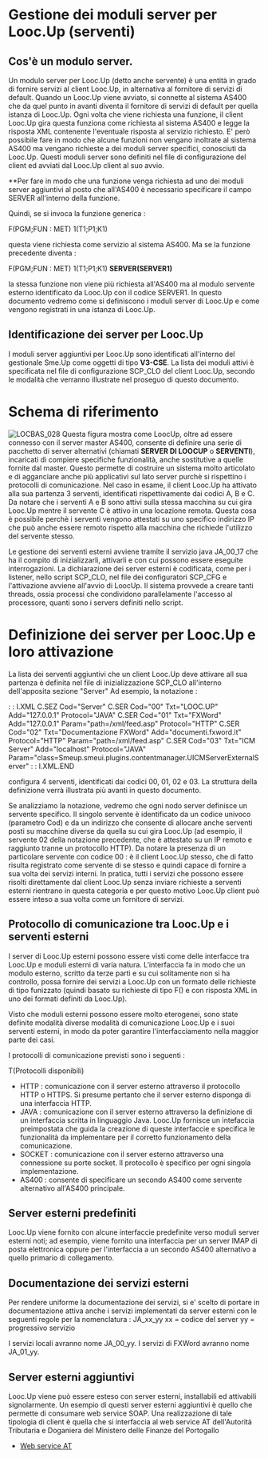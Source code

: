 # Gestione dei moduli server per Looc.Up (serventi)

## Cos'è un modulo server.

Un modulo server per Looc.Up (detto anche servente) è una entità in grado di fornire servizi al client Looc.Up, in alternativa al fornitore di servizi di default.
Quando un Looc.Up viene avviato, si connette al sistema AS400 che da quel punto in avanti diventa il fornitore di servizi di default per quella istanza di Looc.Up. Ogni volta che viene richiesta una funzione, il client Looc.Up gira questa funziona come richiesta al sistema AS400 e legge la risposta XML contenente l'eventuale risposta al servizio richiesto.
E' però possibile fare in modo che alcune funzioni non vengano inoltrate al sistema AS400 ma vengano richieste a dei moduli server specifici, conosciuti da Looc.Up. Questi moduli server sono definiti nel file di configurazione del client ed avviati dal Looc.Up client al suo avvio.

**Per fare in modo che una funzione venga richiesta ad uno dei moduli server aggiuntivi al posto che all'AS400 è necessario specificare il campo SERVER all'interno della funzione.

Quindi, se si invoca la funzione generica : 

F(PGM;FUN : MET) 1(T1;P1;K1)

questa viene richiesta come servizio al sistema AS400.
Ma se la funzione precedente diventa : 

F(PGM;FUN : MET) 1(T1;P1;K1) **SERVER(SERVER1)**

la stessa funzione non viene più richiesta all'AS400 ma al modulo servente esterno identificato da Looc.Up con il codice SERVER1.
In questo documento vedremo come si definiscono i moduli server di Looc.Up e come vengono registrati in una istanza di Looc.Up.

## Identificazione dei server per Looc.Up

I moduli server aggiuntivi per Looc.Up sono identificati all'interno del gestionale Sme.Up come oggetti di tipo **V3-CSE**.
La lista dei moduli attivi è specificata nel file di configurazione SCP_CLO del client Looc.Up, secondo le modalità che verranno illustrate nel proseguo di questo documento.


# Schema di riferimento

![LOCBAS_028](http://doc.smeup.com/immagini/LOCBAS_CSE/LOCBAS_028.png)
Questa figura mostra come LoocUp, oltre ad essere connesso con il server master AS400, consente di definire una serie di pacchetto di server alternativi (chiamati **SERVER DI LOOCUP** o **SERVENTI**), incaricati di compiere specifiche funzionalità, anche sostitutive a quelle fornite dal master. Questo permette di costruire un sistema molto articolato e di agganciare anche più applicativi sul lato server purchè si rispettino i protocolli di comunicazione. Nel caso in esame, il client Looc.Up ha attivato alla sua partenza 3 serventi, identificati rispettivamente dai codici A, B e C. Da notare che i serventi A e B sono attivi sulla stessa macchina su cui gira Looc.Up mentre il servente C è attivo in una locazione remota. Questa cosa è possibile perchè i serventi vengono attestati su uno specifico indirizzo IP che può anche essere remoto rispetto alla macchina che richiede l'utilizzo del servente stesso.

Le gestione dei serventi esterni avviene tramite il servizio java JA_00_17 che ha il compito di inizializzarli, attivarli e con cui possono essere eseguite interrogazioni. La dichiarazione dei server esterni è codificata, come per i listener, nello script SCP_CLO, nel file dei configuratori SCP_CFG e l'attivazione avviene all'avvio di LoocUp. Il sistema provvede a creare tanti threads, ossia processi che condividono parallelamente l'accesso al processore, quanti sono i servers definiti nello script.


# Definizione dei server per Looc.Up e loro attivazione

La lista dei serventi aggiuntivi che un client Looc.Up deve attivare all sua partenza è definita nel file di inizializzazione SCP_CLO all'interno dell'apposita sezione "Server"
Ad esempio, la notazione : 

 :  : I.XML
C.SEZ Cod="Server"
C.SER Cod="00" Txt="LOOC.UP" Add="127.0.0.1" Protocol="JAVA"
C.SER Cod="01" Txt="FXWord" Add="127.0.0.1" Param="path=/xml/feed.asp" Protocol="HTTP"
C.SER Cod="02" Txt="Documentazione FXWord" Add="documenti.fxword.it" Protocol="HTTP" Param="path=/xml/feed.asp"
C.SER Cod="03" Txt="ICM Server" Add="localhost" Protocol="JAVA" Param="class=Smeup.smeui.plugins.contentmanager.UICMServerExternalServer"
 :  : I.XML.END

configura 4 serventi, identificati dai codici 00, 01, 02 e 03. La struttura della definizione verrà illustrata più avanti in questo documento.

Se analizziamo la notazione, vedremo che ogni nodo server definisce un servente specifico. Il singolo servente è identificato da un codice univoco (parametro Cod) e da un indirizzo che consente di allocare anche serventi posti su macchine diverse da quella su cui gira Looc.Up (ad esempio, il servente 02 della notazione precedente, che è attestato su un IP remoto e raggiunto tranne un protocollo HTTP).
Da notare la presenza di un particolare servente con codice 00 :  è il client Looc.Up stesso, che di fatto risulta registrato come servente di se stesso e quindi capace di fornire a sua volta dei servizi interni. In pratica, tutti i servizi che possono essere risolti direttamente dal client Looc.Up senza inviare richieste a serventi esterni rientrano in questa categoria e per questo motivo Looc.Up client può essere inteso a sua volta come un fornitore di servizi.

## Protocollo di comunicazione tra Looc.Up e i serventi esterni

I server di Looc.Up esterni possono essere visti come delle interfacce tra Looc.Up e moduli esterni di varia natura. L'interfaccia fa in modo che un modulo esterno, scritto da terze parti e su cui solitamente non si ha controllo, possa fornire dei servizi a Looc.Up con un formato delle richieste di tipo funizzato (quindi basato su richieste di tipo F() e con risposta XML in uno dei formati definiti da Looc.Up).

Visto che moduli esterni possono essere molto eterogenei, sono state definite modalità diverse modalità di comunicazione Looc.Up e i suoi serventi esterni, in modo da poter garantire l'interfacciamento nella maggior parte dei casi.

I protocolli di comunicazione previsti sono i seguenti : 

 T(Protocolli disponibili)
- HTTP :  comunicazione con il server esterno attraverso il protocollo HTTP o HTTPS. Si presume pertanto che il server esterno disponga di una interfaccia HTTP.
- JAVA :  comunicazione con il server esterno attraverso la definizione di un interfaccia scritta in linguaggio Java. Looc.Up fornisce un intefaccia preimpostata che guida la creazione di queste interfaccie e specifica le funzionalità da implementare per il corretto funzionamento della comunicazione.
- SOCKET :  comunicazione con il server esterno attraverso una connessione su porte socket. Il protocollo è specifico per ogni singola implementazione.
- AS400 :  consente di specificare un secondo AS400 come servente alternativo all'AS400 principale.


## Server esterni predefiniti

Looc.Up viene fornito con alcune interfaccie predefinite verso moduli server esterni noti; ad esempio, viene fornito una interfaccia per un server IMAP di posta elettronica oppure per l'interfaccia a un secondo AS400 alternativo a quello primario di collegamento.


## Documentazione dei servizi esterni

Per rendere uniforme la documentazione dei servizi, si e' scelto di portare in documentazione attiva anche i servizi implementati da server esterni con le seguenti regole per la nomenclatura : 
JA_xx_yy
xx = codice del server
yy = progressivo servizio

I servizi locali avranno  nome JA_00_yy.
I servizi di FXWord avranno nome JA_01_yy.

## Server esterni aggiuntivi
Looc.Up viene può essere esteso con server esterni, installabili ed attivabili signolarmente.
Un esempio di questi server esterni aggiuntivi è quello che permette di consumare web service SOAP.
Una realizzazione di tale tipologia di client è quella che si interfaccia al web service AT dell'Autorità Tributaria e Doganiera del Ministero delle Finanze del Portogallo
- [Web service AT](Sorgenti/DOC/TA/B£AMO/LOBASE_20)
